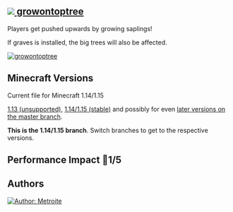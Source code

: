 ## [<img src="https://i.imgur.com/BjfNPDg.gif"> growontoptree](https://download.metroite.de/#/home?url=https://github.com/Metroite/datapacks/tree/1.14/growontoptree&rootDirectory=false)

Players get pushed upwards by growing saplings!

If graves is installed, the big trees will also be affected.

<a href="https://download.metroite.de/#/home?url=https://github.com/Metroite/datapacks/tree/1.14/growontoptree&rootDirectory=false" rel="Tree growing with a player">![growontoptree](growontoptree.png?raw=true "Tree growing with a player")</a>

## Minecraft Versions

Current file for Minecraft 1.14/1.15

[1.13 (unsupported)](https://github.com/Metroite/datapacks/tree/1.13), [1.14/1.15 (stable)](https://stable.metroite.de/) and possibly for even [later versions on the master branch](https://www.metroite.de/).

**This is the 1.14/1.15 branch**. Switch branches to get to the respective versions.

## Performance Impact &#x1F534;1/5

## Authors

<a href="https://github.com/Metroite"><img src="https://img.shields.io/badge/Author-Metroite-blue" alt="Author: Metroite"></a>
